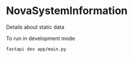 # NovaSystemInformation
Details about static data

To run in development mode

`fastapi dev app/main.py`
